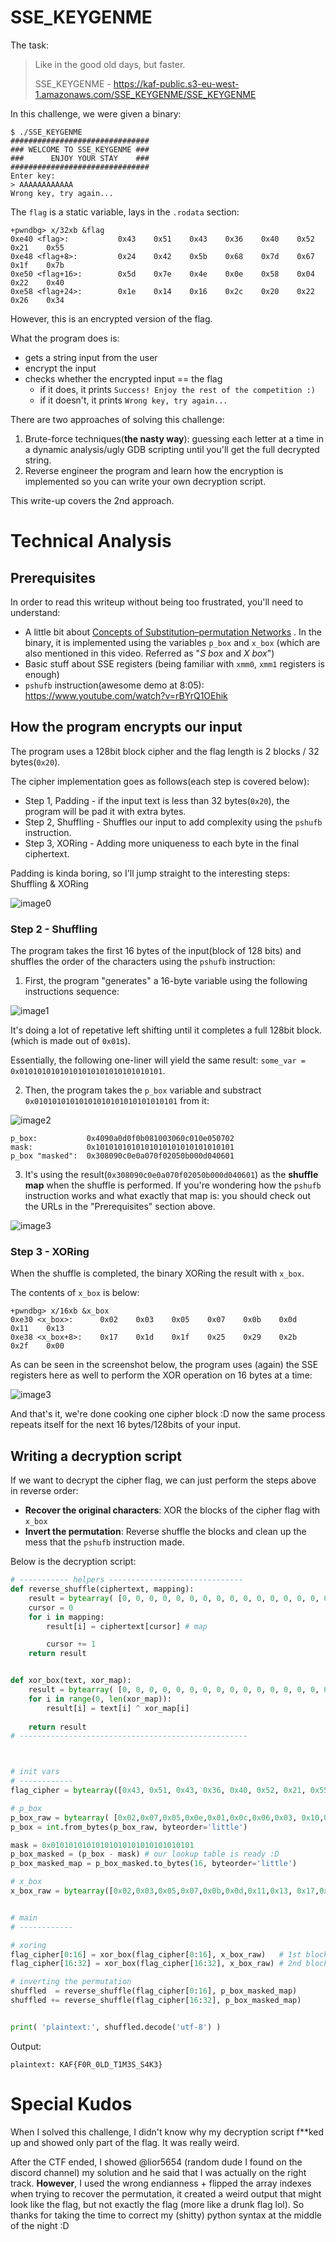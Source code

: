 # SSE_KEYGENME

The task:
>Like in the good old days, but faster.
>
>SSE_KEYGENME - https://kaf-public.s3-eu-west-1.amazonaws.com/SSE_KEYGENME/SSE_KEYGENME

In this challenge, we were given a binary:
```
$ ./SSE_KEYGENME
###############################
### WELCOME TO SSE_KEYGENME ###
###      ENJOY YOUR STAY    ###
###############################
Enter key:
> AAAAAAAAAAAA
Wrong key, try again...
```

The ``flag`` is a static variable, lays in the ``.rodata`` section:
```
+pwndbg> x/32xb &flag
0xe40 <flag>:           0x43    0x51    0x43    0x36    0x40    0x52    0x21    0x55
0xe48 <flag+8>:         0x24    0x42    0x5b    0x68    0x7d    0x67    0x1f    0x7b
0xe50 <flag+16>:        0x5d    0x7e    0x4e    0x0e    0x58    0x04    0x22    0x40
0xe58 <flag+24>:        0x1e    0x14    0x16    0x2c    0x20    0x22    0x26    0x34
```

However, this is an encrypted version of the flag.

What the program does is:
* gets a string input from the user
* encrypt the input
* checks whether the encrypted input == the flag
  * if it does, it prints ``Success! Enjoy the rest of the competition :)``
  * if it doesn't, it prints ``Wrong key, try again...``

There are two approaches of solving this challenge:

1. Brute-force techniques(**the nasty way**): guessing each letter at a time in a dynamic analysis/ugly GDB scripting until you'll get the full decrypted string.
2. Reverse engineer the program and learn how the encryption is implemented so you can write your own decryption script.

This write-up covers the 2nd approach. 

# Technical Analysis

## Prerequisites
In order to read this writeup without being too frustrated, you'll need to understand:
* A little bit about [Concepts of Substitution–permutation Networks](https://www.youtube.com/watch?v=DLjzI5dX8jc) . In the binary, it is implemented using the variables ``p_box`` and ``x_box`` (which are also mentioned in this video. Referred as "*S box* and *X box*")
* Basic stuff about SSE registers (being familiar with ``xmm0``, ``xmm1`` registers is enough)
* ``pshufb`` instruction(awesome demo at 8:05): https://www.youtube.com/watch?v=rBYrQ1OEhik


## How the program encrypts our input

The program uses a 128bit block cipher and the flag length is 2 blocks / 32 bytes(``0x20``).

The cipher implementation goes as follows(each step is covered below):
* Step 1, Padding - if the input text is less than 32 bytes(``0x20``), the program will be pad it with extra bytes.
* Step 2, Shuffling - Shuffles our input to add complexity using the ``pshufb`` instruction.
* Step 3, XORing - Adding more uniqueness to each byte in the final ciphertext.

Padding is kinda boring, so I'll jump straight to the interesting steps: Shuffling & XORing

![image0](./images/pseudo-algo.png)

### Step 2 - Shuffling

The program takes the first 16 bytes of the input(block of 128 bits) and shuffles the order of the characters using the ``pshufb`` instruction:
1. First, the program "generates" a 16-byte variable using the following instructions sequence:

![image1](./images/0x01.png)

It's doing a lot of repetative left shifting until it completes a full 128bit block.(which is made out of ``0x01``s).

Essentially, the following one-liner will yield the same result: ``some_var = 0x01010101010101010101010101010101``. 



2. Then, the program takes the ``p_box`` variable and substract ``0x01010101010101010101010101010101`` from it:

![image2](./images/vpsub.png)

```
p_box:           0x4090a0d0f0b081003060c010e050702
mask:            0x1010101010101010101010101010101
p_box "masked":  0x308090c0e0a070f02050b000d040601
```

3. It's using the result(``0x308090c0e0a070f02050b000d040601``) as the **shuffle map** when the shuffle is performed. If you're wondering how the ``pshufb`` instruction works and what exactly that map is: you should check out the URLs in the "Prerequisites" section above.

![image3](./images/vpshufb.png)


### Step 3 - XORing

When the shuffle is completed, the binary XORing the result with ``x_box``.

The contents of ``x_box`` is below:
```
+pwndbg> x/16xb &x_box
0xe30 <x_box>:      0x02    0x03    0x05    0x07    0x0b    0x0d    0x11    0x13
0xe38 <x_box+8>:    0x17    0x1d    0x1f    0x25    0x29    0x2b    0x2f    0x00
```

As can be seen in the screenshot below, the program uses (again) the SSE registers here as well to perform the XOR operation on 16 bytes at a time:

![image3](./images/xor.png)

And that's it, we're done cooking one cipher block :D now the same process repeats itself for the next 16 bytes/128bits of your input. 

## Writing a decryption script

If we want to decrypt the cipher flag, we can just perform the steps above in reverse order:
* **Recover the original characters**: XOR the blocks of the cipher flag with ``x_box``
* **Invert the permutation**: Reverse shuffle the blocks and clean up the mess that the ``pshufb`` instruction made.

Below is the decryption script:

```py
# ----------- helpers ------------------------------
def reverse_shuffle(ciphertext, mapping):
    result = bytearray( [0, 0, 0, 0, 0, 0, 0, 0, 0, 0, 0, 0, 0, 0, 0, 0] )
    cursor = 0
    for i in mapping:
        result[i] = ciphertext[cursor] # map

        cursor += 1
    return result


def xor_box(text, xor_map):
    result = bytearray( [0, 0, 0, 0, 0, 0, 0, 0, 0, 0, 0, 0, 0, 0, 0, 0] )
    for i in range(0, len(xor_map)):
        result[i] = text[i] ^ xor_map[i]
    
    return result
# ---------------------------------------------------



# init vars
# ------------
flag_cipher = bytearray([0x43, 0x51, 0x43, 0x36, 0x40, 0x52, 0x21, 0x55, 0x24, 0x42, 0x5b, 0x68, 0x7d, 0x67, 0x1f, 0x7b, 0x5d, 0x7e, 0x4e, 0x0e, 0x58, 0x04, 0x22, 0x40, 0x1e, 0x14, 0x16, 0x2c, 0x20, 0x22, 0x26, 0x34])

# p_box
p_box_raw = bytearray( [0x02,0x07,0x05,0x0e,0x01,0x0c,0x06,0x03, 0x10,0x08,0x0b,0x0f,0x0d,0x0a,0x09,0x04] )
p_box = int.from_bytes(p_box_raw, byteorder='little')

mask = 0x01010101010101010101010101010101
p_box_masked = (p_box - mask) # our lookup table is ready :D
p_box_masked_map = p_box_masked.to_bytes(16, byteorder='little')

# x_box
x_box_raw = bytearray([0x02,0x03,0x05,0x07,0x0b,0x0d,0x11,0x13, 0x17,0x1d,0x1f,0x25,0x29,0x2b,0x2f,0x00])


# main
# ------------

# xoring
flag_cipher[0:16] = xor_box(flag_cipher[0:16], x_box_raw)   # 1st block
flag_cipher[16:32] = xor_box(flag_cipher[16:32], x_box_raw) # 2nd block

# inverting the permutation
shuffled  = reverse_shuffle(flag_cipher[0:16], p_box_masked_map)
shuffled += reverse_shuffle(flag_cipher[16:32], p_box_masked_map)


print( 'plaintext:', shuffled.decode('utf-8') )
```

Output:
```
plaintext: KAF{F0R_0LD_T1M3S_S4K3}
```


# Special Kudos

When I solved this challenge, I didn't know why my decryption script f**ked up and showed only part of the flag. It was really weird.

After the CTF ended, I showed @lior5654 (random dude I found on the discord channel) my solution and he said that I was actually on the right track. **However**, I used the wrong endianness + flipped the array indexes when trying to recover the permutation, it created a weird output that might look like the flag, but not exactly the flag (more like a drunk flag lol). So thanks for taking the time to correct my (shitty) python syntax at the middle of the night :D 

